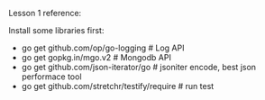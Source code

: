 Lesson 1 reference:

Install some libraries first:

* go get github.com/op/go-logging # Log API
* go get gopkg.in/mgo.v2 # Mongodb API
* go get github.com/json-iterator/go # jsoniter encode, best json performace tool
* go get github.com/stretchr/testify/require # run test
